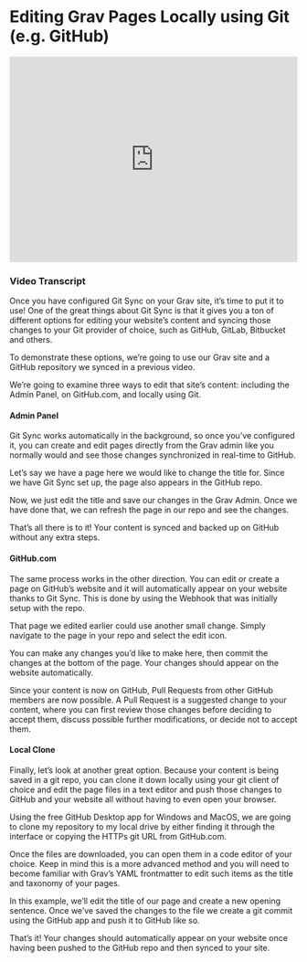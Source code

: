 # Editing Grav Pages Locally using Git (e.g. GitHub)

<iframe width="100%" height="360" src="https://www.youtube.com/embed/mtVQiSCBH6Q" frameborder="0" allow="accelerometer; autoplay; encrypted-media; gyroscope; picture-in-picture" allowfullscreen></iframe>

### Video Transcript

Once you have configured Git Sync on your Grav site, it’s time to put it to use! One of the great things about Git Sync is that it gives you a ton of different options for editing your website’s content and syncing those changes to your Git provider of choice, such as GitHub, GitLab, Bitbucket and others.

To demonstrate these options, we’re going to use our Grav site and a GitHub repository we synced in a previous video.

We’re going to examine three ways to edit that site’s content: including  the Admin Panel, on GitHub.com, and locally using Git.

#### Admin Panel
Git Sync works automatically in the background, so once you’ve configured it, you can create and edit pages directly from the Grav admin like you normally would and see those changes synchronized in real-time to GitHub.

Let’s say we have a page here we would like to change the title for. Since we have Git Sync set up, the page also appears in the GitHub repo.

Now, we just edit the title and save our changes in the Grav Admin. Once we have done that, we can refresh the page in our repo and see the changes.

That’s all there is to it! Your content is synced and backed up on GitHub without any extra steps.

#### GitHub.com
The same process works in the other direction. You can edit or create a page on GitHub’s website and it will automatically appear on your website thanks to Git Sync. This is done by using the Webhook that was initially setup with the repo.

That page we edited earlier could use another small change. Simply navigate to the page in your repo and select the edit icon.

You can make any changes you’d like to make here, then commit the changes at the bottom of the page. Your changes should appear on the website automatically.

Since your content is now on GitHub, Pull Requests from other GitHub members are now possible. A Pull Request is a suggested change to your content, where you can first review those changes before deciding to accept them, discuss possible further modifications, or decide not to accept them.

#### Local Clone
Finally, let’s look at another great option. Because your content is being saved in a git repo, you can clone it down locally using your git client of choice and edit the page files in a text editor and push those changes to GitHub and your website all without having to even open your browser.

Using the free GitHub Desktop app for Windows and MacOS, we are going to clone my repository to my local drive by either finding it through the interface or copying the HTTPs git URL from GitHub.com.

Once the files are downloaded, you can open them in a code editor of your choice. Keep in mind this is a more advanced method and you will need to become familiar with Grav’s YAML frontmatter to edit such items as the title and taxonomy of your pages.

In this example, we’ll edit the title of our page and create a new opening sentence. Once we’ve saved the changes to the file we create a git commit using the GitHub app and push it to GitHub like so.

That’s it! Your changes should automatically appear on your website once having been pushed to the GitHub repo and then synced to your site.
